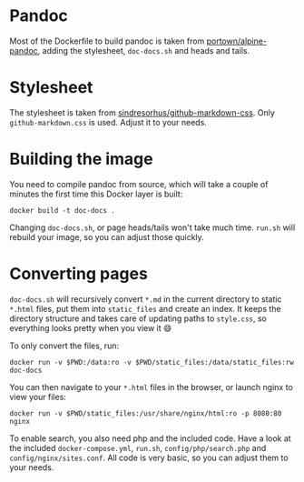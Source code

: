 # Pandoc

Most of the Dockerfile to build pandoc is taken from [portown/alpine-pandoc](https://github.com/portown/alpine-pandoc),
adding the stylesheet, `doc-docs.sh` and heads and tails.

# Stylesheet

The stylesheet is taken from [sindresorhus/github-markdown-css](https://github.com/sindresorhus/github-markdown-css).
Only `github-markdown.css` is used. Adjust it to your needs.

# Building the image

You need to compile pandoc from source, which will take a couple of minutes the first time this 
Docker layer is built:

`docker build -t doc-docs .`

Changing `doc-docs.sh`, or page heads/tails won't take much time. `run.sh` will rebuild your image,
so you can adjust those quickly.

# Converting pages

`doc-docs.sh` will recursively convert `*.md` in the current directory to static `*.html` 
files, put them into `static_files` and create an index. It keeps the directory structure and 
takes care of updating paths to `style.css`, so everything looks pretty when you view it :smile:

To only convert the files, run:

`docker run -v $PWD:/data:ro -v $PWD/static_files:/data/static_files:rw doc-docs`

You can then navigate to your `*.html` files in the browser, or launch nginx to view your files:

`docker run -v $PWD/static_files:/usr/share/nginx/html:ro -p 8080:80 nginx`

To enable search, you also need php and the included code. Have a look at the included `docker-compose.yml`, `run.sh`,
`config/php/search.php` and `config/nginx/sites.conf`. All code is very basic, so you can adjust them to your needs.
